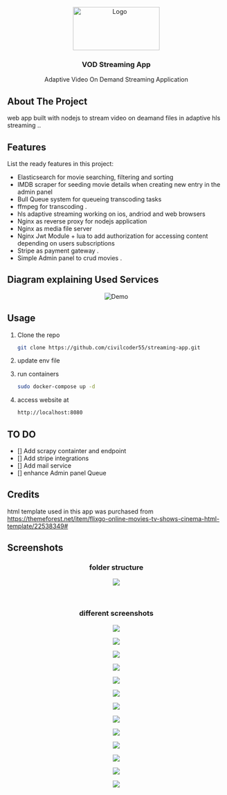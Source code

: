 <p align="center">
  <img src="fixtures/logo.svg" alt="Logo" width="200" height="100">

  <h3 align="center">VOD Streaming App</h3>

  <p align="center">
   Adaptive Video On Demand Streaming Application
  </p>
</p>

## About The Project

web app built with nodejs to stream video on deamand files in adaptive hls streaming ..

## Features

List the ready features in this project:

- Elasticsearch for movie searching, filtering and sorting
- IMDB scraper for seeding movie details when creating new entry in the admin panel
- Bull Queue system for queueing transcoding tasks
- ffmpeg for transcoding .
- hls adaptive streaming working on ios, andriod and web browsers
- Nginx as reverse proxy for nodejs application
- Nginx as media file server
- Nginx Jwt Module + lua to add authorization for accessing content depending on users subscriptions
- Stripe as payment gateway .
- Simple Admin panel to crud movies .

## Diagram explaining Used Services

<p align="center">
  <img src="fixtures/services.jpg" alt="Demo">
</p>

## Usage

1. Clone the repo

   ```sh
   git clone https://github.com/civilcoder55/streaming-app.git
   ```

2. update env file

3. run containers

   ```sh
   sudo docker-compose up -d
   ```

4. access website at
   ```sh
   http://localhost:8080
   ```
## TO DO

- [] Add scrapy containter and endpoint
- [] Add stripe integrations
- [] Add mail service
- [] enhance Admin panel Queue 

## Credits
html template used in this app was purchased from https://themeforest.net/item/flixgo-online-movies-tv-shows-cinema-html-template/22538349#  
## Screenshots
<h3 align="center">folder structure</h3>
<p align="center"><img src="fixtures/folder structure.png"></p>
<br>
<h3 align="center">different screenshots</h3>
<p align="center"><img src="fixtures/1.png"></p>
<p align="center"><img src="fixtures/2.png"></p>
<p align="center"><img src="fixtures/3.png"></p>
<p align="center"><img src="fixtures/4.png"></p>
<p align="center"><img src="fixtures/5.png"></p>
<p align="center"><img src="fixtures/6.png"></p>
<p align="center"><img src="fixtures/7.png"></p>
<p align="center"><img src="fixtures/8.png"></p>
<p align="center"><img src="fixtures/9.png"></p>
<p align="center"><img src="fixtures/10.png"></p>
<p align="center"><img src="fixtures/11.png"></p>
<p align="center"><img src="fixtures/12.png"></p>
<p align="center"><img src="fixtures/13.png"></p>
<br>

<!-- ## TO DO

-   [x]. -->
